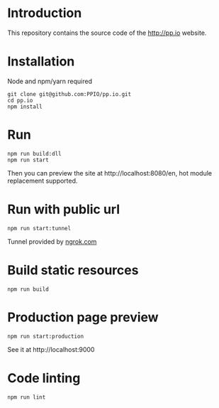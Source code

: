 # Introduction
This repository contains the source code of the http://pp.io website.

# Installation
Node and npm/yarn required
```
git clone git@github.com:PPIO/pp.io.git
cd pp.io
npm install
```

# Run
```
npm run build:dll
npm run start
```
Then you can preview the site at http://localhost:8080/en, hot module replacement supported.

# Run with public url
```
npm run start:tunnel
```
Tunnel provided by [ngrok.com](https://ngrok.com/)

# Build static resources
```
npm run build
```

# Production page preview
```
npm run start:production
```
See it at http://localhost:9000

# Code linting
```
npm run lint
```
